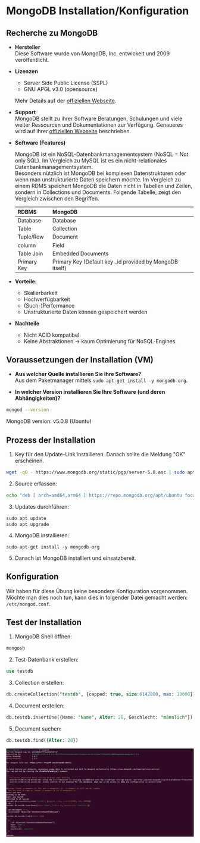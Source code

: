 # MongoDB Installation/Konfiguration

## Recherche zu MongoDB

* **Hersteller**  
  Diese Software wurde von MongoDB, Inc. entwickelt und 2009 veröffentlicht.

* **Lizenzen**  
  * Server Side Public License (SSPL)
  * GNU APGL v3.0 (opensource)

  Mehr Details auf der [offiziellen Webseite](https://www.mongodb.com/community/licensing).

* **Support**  
  MongoDB stellt zu ihrer Software Beratungen, Schulungen und viele weiter Ressourcen und Dokumentationen zur Verfügung. Genaueres wird auf ihrer [offiziellen Webseite](https://www.mongodb.com/support/get-started) beschrieben.

* **Software (Features)**  
  
  MongoDB ist ein NoSQL-Datenbankmanagementsystem (NoSQL = Not only SQL). Im Vergleich zu MySQL ist es ein nicht-relationales Datenbankmanagementsystem.  
  Besonders nützlich ist MongoDB bei komplexen Datenstrukturen oder wenn man unstrukturierte Daten speichern möchte. Im Vergleich zu einem RDMS speichert MongoDB die Daten nicht in Tabellen und Zeilen, sondern in Collections und Documents. Folgende Tabelle, zeigt den Vergleich zwischen den Begriffen.

  | RDBMS       | MongoDB                                                  |
  |:------------|:---------------------------------------------------------|
  | Database    | Database                                                 |
  | Table       | Collection                                               |
  | Tuple/Row   | Document                                                 |
  | column      | Field                                                    |
  | Table Join  | Embedded Documents                                       |
  | Primary Key | Primary Key (Default key _id provided by MongoDB itself) |

* **Vorteile:**
  * Skalierbarkeit
  * Hochverfügbarkeit
  * (Such-)Performance
  * Unstrukturierte Daten können gespeichert werden

* **Nachteile**
  * Nicht ACID kompatibel.
  * Keine Abstraktionen -> kaum Optimierung für NoSQL-Engines.

## Voraussetzungen der Installation (VM)

* **Aus welcher Quelle installieren Sie Ihre Software?**  
  Aus dem Paketmanager mittels ```sudo apt-get install -y mongodb-org```.

* **In welcher Version installieren Sie Ihre Software (und deren Abhängigkeiten)?**  
```bash
mongod --version
```
  
MongoDB version: v5.0.8 (Ubuntu)

## Prozess der Installation

1. Key für den Update-Link installieren. Danach sollte die Meldung "OK" erscheinen.

```bash
wget -qO - https://www.mongodb.org/static/pgp/server-5.0.asc | sudo apt-key add -
```

2. Source erfassen:

```bash
echo "deb [ arch=amd64,arm64 ] https://repo.mongodb.org/apt/ubuntu focal/mongodb-org/5.0 multiverse" | sudo tee /etc/apt/sources.list.d/mongodb-org-5.0.list
```

3. Updates durchführen:

```
sudo apt update
sudo apt upgrade
```

4. MongoDB installieren:

```
sudo apt-get install -y mongodb-org
```

5. Danach ist MongoDB installiert und einsatzbereit.

## Konfiguration

Wir haben für diese Übung keine besondere Konfiguration vorgenommen. Möchte man dies noch tun, kann dies in folgender Datei gemacht werden: ```/etc/mongod.conf```.

## Test der Installation

1. MongoDB Shell öffnen:
```bash
mongosh
```

2. Test-Datenbank erstellen:
```sql
use testdb
```

3. Collection erstellen:
```sql
db.createCollection("testdb", {capped: true, size:6142800, max: 10000})
```

4. Document erstellen:
```sql
db.testdb.insertOne({Name: "Name", Alter: 28, Geschlecht: "männlich"})
```

5. Document suchen:
```sql
db.testdb.find({Alter: 28})
```

![MongoDB Test](../images/mongodb_test.png "MongoDB Test")
